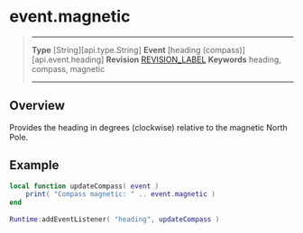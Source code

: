 
# event.magnetic

> --------------------- ------------------------------------------------------------------------------------------
> __Type__              [String][api.type.String]
> __Event__             [heading (compass)][api.event.heading]
> __Revision__          [REVISION_LABEL](REVISION_URL)
> __Keywords__          heading, compass, magnetic
> --------------------- ------------------------------------------------------------------------------------------

## Overview

Provides the heading in degrees (clockwise) relative to the magnetic North Pole.

## Example
 
``````lua
local function updateCompass( event )
    print( "Compass magnetic: " .. event.magnetic )
end
 
Runtime:addEventListener( "heading", updateCompass )
``````
